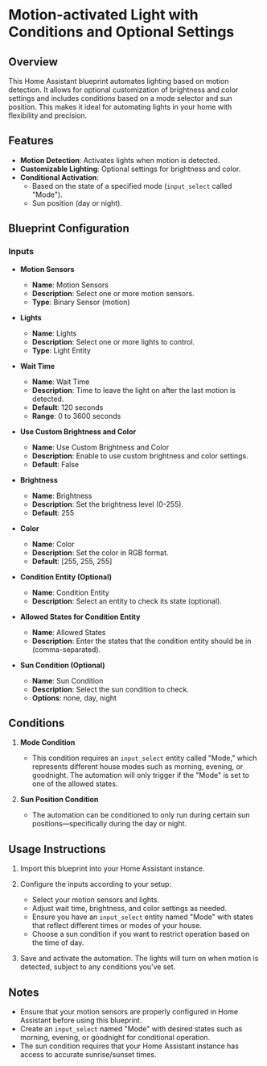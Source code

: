 # Motion-activated Light with Conditions and Optional Settings

## Overview

This Home Assistant blueprint automates lighting based on motion detection. It allows for optional customization of brightness and color settings and includes conditions based on a mode selector and sun position. This makes it ideal for automating lights in your home with flexibility and precision.

## Features

- **Motion Detection**: Activates lights when motion is detected.
- **Customizable Lighting**: Optional settings for brightness and color.
- **Conditional Activation**: 
  - Based on the state of a specified mode (`input_select` called "Mode").
  - Sun position (day or night).

## Blueprint Configuration

### Inputs

- **Motion Sensors**
  - **Name**: Motion Sensors
  - **Description**: Select one or more motion sensors.
  - **Type**: Binary Sensor (motion)

- **Lights**
  - **Name**: Lights
  - **Description**: Select one or more lights to control.
  - **Type**: Light Entity

- **Wait Time**
  - **Name**: Wait Time
  - **Description**: Time to leave the light on after the last motion is detected.
  - **Default**: 120 seconds
  - **Range**: 0 to 3600 seconds

- **Use Custom Brightness and Color**
  - **Name**: Use Custom Brightness and Color
  - **Description**: Enable to use custom brightness and color settings.
  - **Default**: False

- **Brightness**
  - **Name**: Brightness
  - **Description**: Set the brightness level (0-255).
  - **Default**: 255

- **Color**
  - **Name**: Color
  - **Description**: Set the color in RGB format.
  - **Default**: [255, 255, 255]

- **Condition Entity (Optional)**
  - **Name**: Condition Entity
  - **Description**: Select an entity to check its state (optional).
  
- **Allowed States for Condition Entity**
  - **Name**: Allowed States
  - **Description**: Enter the states that the condition entity should be in (comma-separated).

- **Sun Condition (Optional)**
  - **Name**: Sun Condition
  - **Description**: Select the sun condition to check.
  - **Options**: none, day, night

## Conditions

1. **Mode Condition**
   - This condition requires an `input_select` entity called "Mode," which represents different house modes such as morning, evening, or goodnight. The automation will only trigger if the "Mode" is set to one of the allowed states.

2. **Sun Position Condition**
   - The automation can be conditioned to only run during certain sun positions—specifically during the day or night.

## Usage Instructions

1. Import this blueprint into your Home Assistant instance.
2. Configure the inputs according to your setup:
   - Select your motion sensors and lights.
   - Adjust wait time, brightness, and color settings as needed.
   - Ensure you have an `input_select` entity named "Mode" with states that reflect different times or modes of your house.
   - Choose a sun condition if you want to restrict operation based on the time of day.

3. Save and activate the automation. The lights will turn on when motion is detected, subject to any conditions you've set.

## Notes

- Ensure that your motion sensors are properly configured in Home Assistant before using this blueprint.
- Create an `input_select` named "Mode" with desired states such as morning, evening, or goodnight for conditional operation.
- The sun condition requires that your Home Assistant instance has access to accurate sunrise/sunset times.
